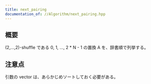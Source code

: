 ```yaml
---
title: next_pairing
documentation_of: //Algorithm/next_pairing.hpp
---
```


## 概要

(2,...,2)-shuffle である 0, 1, ..., 2 * N - 1 の置換 A を、辞書順で列挙する。

## 注意点

引数の vector は、あらかじめソートしておく必要がある。
